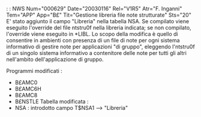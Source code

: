  :  : NWS Num="000629" Date="20030116" Rel="V1R5" Atr="F. Inganni" Tem="APP" App="B£" Tit="Gestione libreria file note strutturate" Sts="20"
E' stato aggiunto il campo "Libreria" nella tabella NSA. Se compilato viene eseguito l'override del
file ntstru0f nella libreria indicata; se non compilato, l'override viene eseguito in \*LIBL.
Lo scopo della modifica è quello di consentire in ambienti con presenza di un file di note per ogni
sistema informativo di gestire note per applicazioni "di gruppo", eleggendo l'ntstru0f di un singolo
sistema informativo a contenitore delle note per tutti gli altri nell'ambito dell'applicazione di gruppo.

Programmi modificati : 
- B£AMC0
- B£AMC6H
- B£AMC8
- B£NSTLE
Tabella modificata : 
- NSA :  introdotto campo T$NSA1 --> "Libreria"
